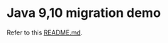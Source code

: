 
# Java 9,10 migration demo

Refer to this [README.md](https://github.com/isabiq/java9-migration/blob/master/README.md).
